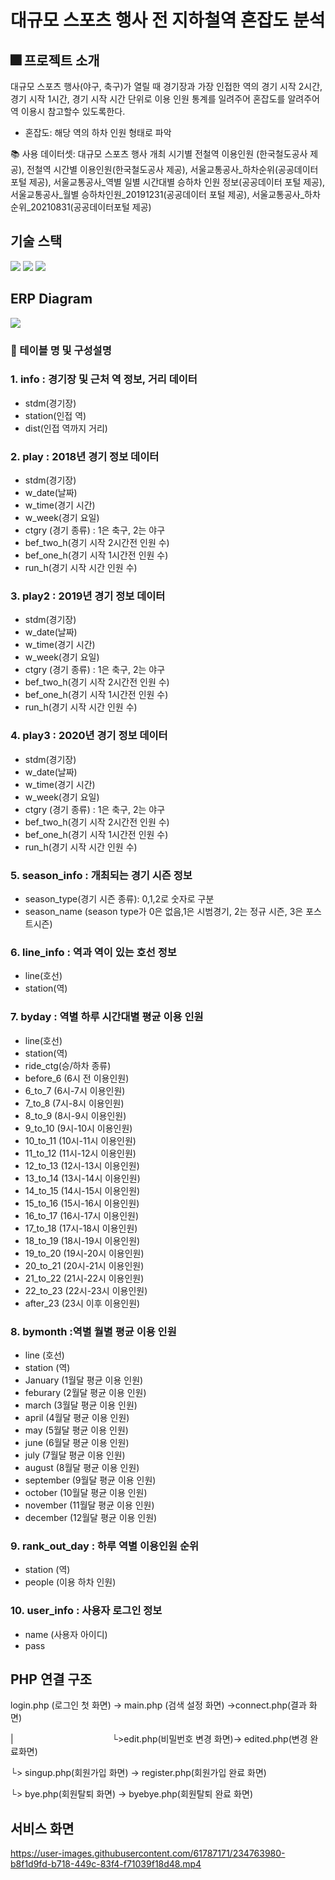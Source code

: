 # 대규모 스포츠 행사 전 지하철역 혼잡도 분석


## 🎆 프로젝트 소개 

대규모 스포츠 행사(야구, 축구)가 열릴 때 경기장과 가장 인접한 역의 경기 시작 2시간, 경기 시작 1시간, 경기 시작 시간 단위로 이용 인원 통계를 일려주어 혼잡도를 알려주어 역 이용시 참고할수 있도록한다.

- 혼잡도: 해당 역의 하차 인원 형태로 파악

📚 사용 데이터셋: 대규모 스포츠 행사 개최 시기별 전철역 이용인원 (한국철도공사 제공), 전철역 시간별 이용인원(한국철도공사 제공), 서울교통공사_하차순위(공공데이터 포털 제공), 서울교통공사_역별 일별 시간대별 승하차 인원 정보(공공데이터 포털 제공), 서울교통공사_월별 승하차인원_20191231(공공데이터 포털 제공), 서울교통공사_하차순위_20210831(공공데이터포털 제공)


## 기술 스택 

<div align=left> 
<img src="https://img.shields.io/badge/php-777BB4?style=for-the-badge&logo=php&logoColor=white">
<img src="https://img.shields.io/badge/mysql-4479A1?style=for-the-badge&logo=mysql&logoColor=white">
<img src="https://img.shields.io/badge/xampp-FB7A24?style=for-the-badge&logo=xampp&logoColor=white">
</div>


## ERP Diagram 

<img src="https://user-images.githubusercontent.com/61787171/234761044-e2db9bc6-e372-4cd2-96a0-4a0b03d6179f.png" >

### 🧾 테이블 명 및 구성설명

### 1. info : 경기장 및 근처 역 정보, 거리 데이터
  - stdm(경기장)
  - station(인접 역)
  - dist(인접 역까지 거리)

### 2. play : 2018년 경기 정보 데이터
  - stdm(경기장)
  - w_date(날짜)
  - w_time(경기 시간)
  - w_week(경기 요일)
  - ctgry (경기 종류) : 1은 축구, 2는 야구
  - bef_two_h(경기 시작 2시간전 인원 수)
  - bef_one_h(경기 시작 1시간전 인원 수)
  - run_h(경기 시작 시간 인원 수)

### 3. play2 : 2019년 경기 정보 데이터
  - stdm(경기장)
  - w_date(날짜)
  - w_time(경기 시간)
  - w_week(경기 요일)
  - ctgry (경기 종류) : 1은 축구, 2는 야구
  - bef_two_h(경기 시작 2시간전 인원 수)
  - bef_one_h(경기 시작 1시간전 인원 수)
  - run_h(경기 시작 시간 인원 수)

### 4. play3 : 2020년 경기 정보 데이터
  - stdm(경기장)
  - w_date(날짜)
  - w_time(경기 시간)
  - w_week(경기 요일)
  - ctgry (경기 종류) : 1은 축구, 2는 야구
  - bef_two_h(경기 시작 2시간전 인원 수)
  - bef_one_h(경기 시작 1시간전 인원 수)
  - run_h(경기 시작 시간 인원 수)

### 5. season_info : 개최되는 경기 시즌 정보
  - season_type(경기 시즌 종류): 0,1,2로 숫자로 구분
  - season_name (season type가 0은 없음,1은 시범경기, 2는 정규 시즌, 3은 포스트시즌)

### 6. line_info : 역과 역이 있는 호선 정보
  - line(호선)
  - station(역)

### 7. byday : 역별 하루 시간대별 평균 이용 인원
  - line(호선) 
  - station(역)
  - ride_ctg(승/하차 종류)
  - before_6 (6시 전 이용인원)
  - 6_to_7 (6시-7시 이용인원)
  - 7_to_8 (7시-8시 이용인원)
  - 8_to_9 (8시-9시 이용인원)
  - 9_to_10 (9시-10시 이용인원)
  - 10_to_11 (10시-11시 이용인원)
  - 11_to_12 (11시-12시 이용인원)
  - 12_to_13 (12시-13시 이용인원)
  - 13_to_14 (13시-14시 이용인원)
  - 14_to_15 (14시-15시 이용인원)
  - 15_to_16 (15시-16시 이용인원)
  - 16_to_17 (16시-17시 이용인원)
  - 17_to_18 (17시-18시 이용인원)
  - 18_to_19 (18시-19시 이용인원)
  - 19_to_20 (19시-20시 이용인원)
  - 20_to_21 (20시-21시 이용인원)
  - 21_to_22 (21시-22시 이용인원)
  - 22_to_23 (22시-23시 이용인원)
  - after_23 (23시 이후 이용인원)

### 8. bymonth :역별 월별 평균 이용 인원
  - line (호선)
  - station (역)
  - January (1월달 평균 이용 인원) 
  - feburary (2월달 평균 이용 인원)
  - march (3월달 평균 이용 인원)
  - april (4월달 평균 이용 인원)
  - may (5월달 평균 이용 인원)
  - june (6월달 평균 이용 인원)
  - july (7월달 평균 이용 인원)
  - august (8월달 평균 이용 인원)
  - september (9월달 평균 이용 인원)
  - october (10월달 평균 이용 인원)
  - november (11월달 평균 이용 인원)
  - december (12월달 평균 이용 인원)

### 9. rank_out_day : 하루 역별 이용인원 순위
  - station (역)
  - people (이용 하차 인원)

### 10. user_info : 사용자 로그인 정보
  - name (사용자 아이디)
  - pass


## PHP 연결 구조


login.php (로그인 첫 화면) -> main.php (검색 설정 화면) ->connect.php(결과 화면)

| &nbsp;&nbsp;&nbsp;&nbsp;&nbsp;&nbsp;&nbsp;&nbsp;&nbsp;&nbsp;&nbsp;&nbsp;&nbsp;&nbsp;&nbsp;&nbsp;&nbsp;&nbsp;&nbsp; &nbsp;&nbsp;&nbsp;&nbsp;&nbsp;&nbsp;&nbsp;&nbsp;&nbsp;&nbsp;&nbsp;&nbsp;&nbsp;&nbsp;&nbsp;&nbsp;&nbsp;&nbsp;&nbsp;└>edit.php(비밀번호 변경 화면)-> edited.php(변경 완료화면)

└> singup.php(회원가입 화면) -> register.php(회원가입 완료 화면) 

└> bye.php(회원탈퇴 화면) -> byebye.php(회원탈퇴 완료 화면)


## 서비스 화면


https://user-images.githubusercontent.com/61787171/234763980-b8f1d9fd-b718-449c-83f4-f71039f18d48.mp4




